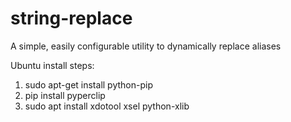 # string-replace
A simple, easily configurable utility to dynamically replace aliases

Ubuntu install steps:

1. sudo apt-get install python-pip
2. pip install pyperclip
3. sudo apt install xdotool xsel python-xlib
 
